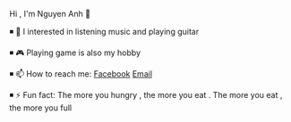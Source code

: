 Hi , I'm Nguyen Anh 👋

◾ 🎻 I interested in listening music and playing guitar

◾ 🎮 Playing game is also my hobby

◾ 📫 How to reach me: [Facebook](https://www.facebook.com/nngguuen.anh) [Email](nngguyen.anh@gmail.com) 

◾ ⚡ Fun fact: The more you hungry , the more you eat .
                The more you eat , the more you full
